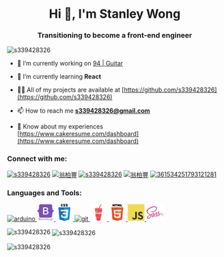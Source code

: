<h1 align="center">Hi 👋, I'm Stanley Wong</h1>
<h3 align="center">Transitioning to become a front-end engineer</h3>

<p align="left"> <img src="https://komarev.com/ghpvc/?username=s339428326&label=Profile%20views&color=0e75b6&style=flat" alt="s339428326" /> </p>

- 🔭 I’m currently working on [94 | Guitar](https://s339428326.github.io/Sider-project-94Iguiatr/)

- 🌱 I’m currently learning **React**

- 👨‍💻 All of my projects are available at [https://github.com/s339428326](https://github.com/s339428326)

- 📫 How to reach me **s339428326@gmail.com**

- 📄 Know about my experiences [https://www.cakeresume.com/dashboard](https://www.cakeresume.com/dashboard)

<h3 align="left">Connect with me:</h3>
<p align="left">
<a href="https://codepen.io/s339428326" target="blank"><img align="center" src="https://raw.githubusercontent.com/rahuldkjain/github-profile-readme-generator/master/src/images/icons/Social/codepen.svg" alt="s339428326" height="30" width="40" /></a>
<a href="https://linkedin.com/in/翁柏豐" target="blank"><img align="center" src="https://raw.githubusercontent.com/rahuldkjain/github-profile-readme-generator/master/src/images/icons/Social/linked-in-alt.svg" alt="翁柏豐" height="30" width="40" /></a>
<a href="https://stackoverflow.com/users/s339428326" target="blank"><img align="center" src="https://raw.githubusercontent.com/rahuldkjain/github-profile-readme-generator/master/src/images/icons/Social/stack-overflow.svg" alt="s339428326" height="30" width="40" /></a>
<a href="https://fb.com/翁柏豐" target="blank"><img align="center" src="https://raw.githubusercontent.com/rahuldkjain/github-profile-readme-generator/master/src/images/icons/Social/facebook.svg" alt="翁柏豐" height="30" width="40" /></a>
<a href="https://discord.gg/361534251793121281" target="blank"><img align="center" src="https://raw.githubusercontent.com/rahuldkjain/github-profile-readme-generator/master/src/images/icons/Social/discord.svg" alt="361534251793121281" height="30" width="40" /></a>
</p>

<h3 align="left">Languages and Tools:</h3>
<p align="left"> <a href="https://www.arduino.cc/" target="_blank" rel="noreferrer"> <img src="https://cdn.worldvectorlogo.com/logos/arduino-1.svg" alt="arduino" width="40" height="40"/> </a> <a href="https://getbootstrap.com" target="_blank" rel="noreferrer"> <img src="https://raw.githubusercontent.com/devicons/devicon/master/icons/bootstrap/bootstrap-plain-wordmark.svg" alt="bootstrap" width="40" height="40"/> </a> <a href="https://www.w3schools.com/css/" target="_blank" rel="noreferrer"> <img src="https://raw.githubusercontent.com/devicons/devicon/master/icons/css3/css3-original-wordmark.svg" alt="css3" width="40" height="40"/> </a> <a href="https://git-scm.com/" target="_blank" rel="noreferrer"> <img src="https://www.vectorlogo.zone/logos/git-scm/git-scm-icon.svg" alt="git" width="40" height="40"/> </a> <a href="https://gulpjs.com" target="_blank" rel="noreferrer"> <img src="https://raw.githubusercontent.com/devicons/devicon/master/icons/gulp/gulp-plain.svg" alt="gulp" width="40" height="40"/> </a> <a href="https://www.w3.org/html/" target="_blank" rel="noreferrer"> <img src="https://raw.githubusercontent.com/devicons/devicon/master/icons/html5/html5-original-wordmark.svg" alt="html5" width="40" height="40"/> </a> <a href="https://developer.mozilla.org/en-US/docs/Web/JavaScript" target="_blank" rel="noreferrer"> <img src="https://raw.githubusercontent.com/devicons/devicon/master/icons/javascript/javascript-original.svg" alt="javascript" width="40" height="40"/> </a> <a href="https://sass-lang.com" target="_blank" rel="noreferrer"> <img src="https://raw.githubusercontent.com/devicons/devicon/master/icons/sass/sass-original.svg" alt="sass" width="40" height="40"/> </a> </p>

<p><img align="left" src="https://github-readme-stats.vercel.app/api/top-langs?username=s339428326&show_icons=true&locale=en&layout=compact" alt="s339428326" /></p>

<p>&nbsp;<img align="center" src="https://github-readme-stats.vercel.app/api?username=s339428326&show_icons=true&locale=en" alt="s339428326" /></p>

<p><img align="center" src="https://github-readme-streak-stats.herokuapp.com/?user=s339428326&" alt="s339428326" /></p>
